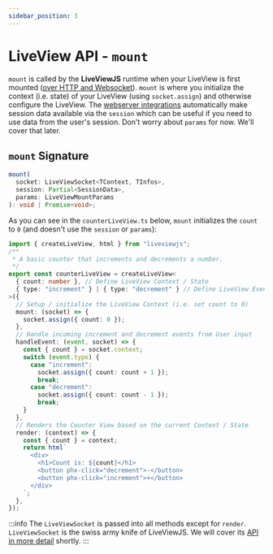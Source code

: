 ```yaml
---
sidebar_position: 3
---
```


# LiveView API - `mount`

`mount` is called by the **LiveViewJS** runtime when your LiveView is first mounted
([over HTTP and Websocket](/docs/lifecycle-of-a-liveview/intro)). `mount` is where you initialize the context (i.e.
state) of your LiveView (using `socket.assign`) and otherwise configure the LiveView. The
[webserver integrations](/docs/webserver-integration/overview) automatically make session data available via the
`session` which can be useful if you need to use data from the user's session. Don't worry about `params` for now. We'll
cover that later.

## `mount` Signature

```ts
mount(
  socket: LiveViewSocket<TContext, TInfos>,
  session: Partial<SessionData>,
  params: LiveViewMountParams
): void | Promise<void>;
```

As you can see in the `counterLiveView.ts` below, `mount` initializes the `count` to `0` (and doesn't use the `session`
or `params`):

```ts title="counterLiveView.ts" {9-12}
import { createLiveView, html } from "liveviewjs";
/**
 * A basic counter that increments and decrements a number.
 */
export const counterLiveView = createLiveView<
  { count: number }, // Define LiveView Context / State
  { type: "increment" } | { type: "decrement" } // Define LiveView Events
>({
  // Setup / initialize the LiveView Context (i.e. set count to 0)
  mount: (socket) => {
    socket.assign({ count: 0 });
  },
  // Handle incoming increment and decrement events from User input
  handleEvent: (event, socket) => {
    const { count } = socket.context;
    switch (event.type) {
      case "increment":
        socket.assign({ count: count + 1 });
        break;
      case "decrement":
        socket.assign({ count: count - 1 });
        break;
    }
  },
  // Renders the Counter View based on the current Context / State
  render: (context) => {
    const { count } = context;
    return html`
      <div>
        <h1>Count is: ${count}</h1>
        <button phx-click="decrement">-</button>
        <button phx-click="increment">+</button>
      </div>
    `;
  },
});
```

:::info The `LiveViewSocket` is passed into all methods except for `render`. `LiveViewSocket` is the swiss army knife of
LiveViewJS. We will cover its [API in more detail](/docs/liveview-socket/liveviewsocket-api) shortly. :::
